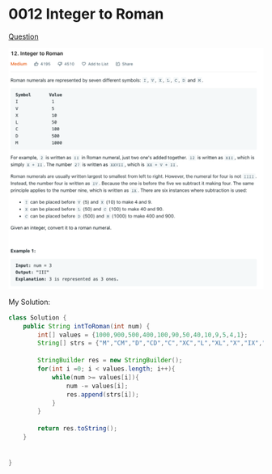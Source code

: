 # 0012 Integer to Roman

[Question](https://leetcode.com/problems/integer-to-roman/)

![](../.gitbook/assets/image.png)

My Solution:

```java
class Solution {
    public String intToRoman(int num) {
        int[] values = {1000,900,500,400,100,90,50,40,10,9,5,4,1};
        String[] strs = {"M","CM","D","CD","C","XC","L","XL","X","IX","V","IV","I"};
        
        StringBuilder res = new StringBuilder();
        for(int i =0; i < values.length; i++){
            while(num >= values[i]){
                num -= values[i];
                res.append(strs[i]);
            }
        }
        
        return res.toString();
    }
    
    
}
```
